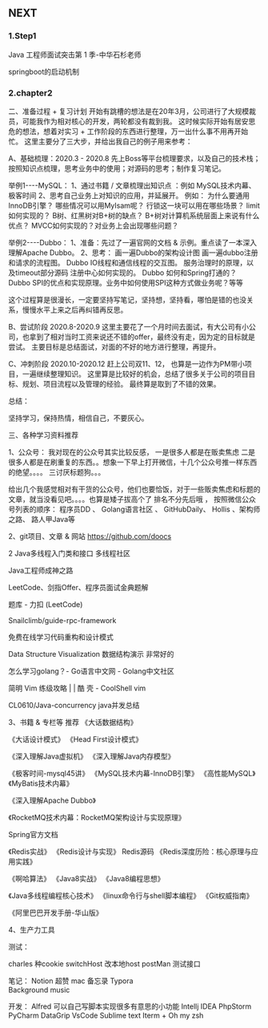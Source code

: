 ## NEXT

### 1.Step1

Java 工程师面试突击第 1 季-中华石杉老师

springboot的启动机制

### 2.chapter2

二、准备过程 + 复习计划
开始有跳槽的想法是在20年3月，公司进行了大规模裁员，可能我作为相对核心的开发，两轮都没有裁到我。
这时候实际开始有居安思危的想法，想着对实习 + 工作阶段的东西进行整理，万一出什么事不用再开始忙。
这里主要分了三大步，并给出我自己的例子用来参考：

A、基础梳理：2020.3 - 2020.8
先上Boss等平台梳理要求，以及自己的技术栈；按照知识点梳理，思考业务中的使用；对源码的思考；制作复习笔记。

举例1----MySQL：
1、通过书籍 / 文章梳理出知识点 ：例如 MySQL技术内幕、极客时间
2、思考自己业务上对知识的应用，并延展开。
例如：
为什么要通用InnoDB引擎？
哪些情况可以用MyIsam呢？
行锁这一块可以用在哪些场景？
limit如何实现的？
B树、红黑树对B+树的缺点？
B+树对计算机系统层面上来说有什么优点？
MVCC如何实现的？对业务上会出现哪些问题？

举例2----Dubbo：
1、准备：先过了一遍官网的文档 & 示例。重点读了一本深入理解Apache Dubbo。
2、思考：
画一遍Dubbo的架构设计图
画一遍dubbo注册和请求的流程图。
Dubbo IO线程和通信线程的交互图。
服务治理时的原理，以及timeout部分源码
注册中心如何实现的。
Dubbo 如何和Spring打通的？
Dubbo SPI的优点和实现原理。业务中如何使用SPI这种方式做业务呢？等等

这个过程算是很漫长，一定要坚持写笔记，坚持想，坚持看，哪怕是错的也没关系，慢慢水平上来之后再纠错再反思。

B、尝试阶段 2020.8-2020.9
这里主要花了一个月时间去面试，有大公司有小公司，也拿到了相对当时工资来说还不错的offer，最终没有走，因为定的目标就是尝试。
主要目标是总结面试，对面的不好的地方进行整理，再提升。


C、冲刺阶段 2020.10-2020.12
赶上公司双11、12， 也算是一边作为PM带小项目，一遍继续整理知识。
这里算是比较好的机会，总结了很多关于公司的项目目标、规划、项目流程以及管理的经验。
最终算是取到了不错的效果。

总结：

坚持学习，保持热情，相信自己，不要灰心。





三、各种学习资料推荐

1、公众号：
我对现在的公众号其实比较反感，
一是很多人都是在贩卖焦虑
二是很多人都是在刷重复的东西。。想象一下早上打开微信，十几个公众号推一样东西的绝望。。。。
三讨厌标题狗。。。

给出几个我感觉相对有干货的公众号，他们也要恰饭，对于一些贩卖焦虑和标题的文章，就当没看见吧。。。。也算是矮子拔高个了
排名不分先后哦 ， 按照微信公众号列表的顺序：
程序员DD 、 Golang语言社区 、 GitHubDaily、 Hollis 、架构师之路、 路人甲Java等

2、git项目、文章 & 网站
https://github.com/doocs

2 Java多线程入门类和接口  多线程社区

Java工程师成神之路

LeetCode、剑指Offer、程序员面试金典题解 

题库 - 力扣 (LeetCode)

Snailclimb/guide-rpc-framework

免费在线学习代码重构和设计模式

Data Structure Visualization  数据结构演示 非常好的

怎么学习golang？- Go语言中文网 - Golang中文社区

简明 Vim 练级攻略 | | 酷 壳 - CoolShell  vim

CL0610/Java-concurrency  java并发总结

3、书籍 & 专栏等 推荐
《大话数据结构》

《大话设计模式》
《Head First设计模式》

《深入理解Java虚拟机》
《深入理解Java内存模型》

《极客时间-mysql45讲》
《MySQL技术内幕-InnoDB引擎》
《高性能MySQL》
《MyBatis技术内幕》

《深入理解Apache Dubbo》

《RocketMQ技术内幕：RocketMQ架构设计与实现原理》

Spring官方文档

《Redis实战》
《Redis设计与实现》
Redis源码
《Redis深度历险：核心原理与应用实践》

《啊哈算法》
《Java8实战》
《Java8编程思想》

《Java多线程编程核心技术》
《linux命令行与shell脚本编程》
《Git权威指南》

《阿里巴巴开发手册-华山版》

4、生产力工具

测试：

charles 种cookie 
switchHost 改本地host
postMan  测试接口

笔记：
Notion 超赞
mac 备忘录
Typora  
Background music

开发：
Alfred  可以自己写脚本实现很多有意思的小功能
Intellj IDEA
PhpStorm
PyCharm
DataGrip
VsCode
Sublime text
Iterm + Oh my zsh